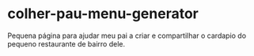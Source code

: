 # colher-pau-menu-generator
Pequena página para ajudar meu pai a criar e compartilhar o cardapio do pequeno restaurante de bairro dele.
